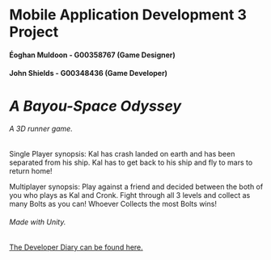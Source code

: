 # Mobile Application Development 3 Project

#### Éoghan Muldoon - G00358767 (Game Designer)
#### John Shields - G00348436 (Game Developer)

# *A Bayou-Space Odyssey*
###### A 3D runner game.

Single Player synopsis: Kal has crash landed on earth and has been separated from his ship.
Kal has to get back to his ship and fly to mars to return home!

Multiplayer synopsis: Play against a friend and decided between the both of you who plays as Kal and Cronk. 
Fight through all 3 levels and collect as many Bolts as you can! Whoever Collects the most Bolts wins!

###### Made with Unity.

 [The Developer Diary can be found here.](https://github.com/johnshields/Mobile-App-Game/wiki/Developer-Diary)
